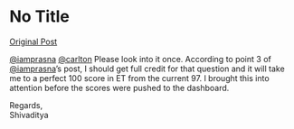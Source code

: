 # No Title

[Original Post](https://discourse.onlinedegree.iitm.ac.in/t/172707/14)

<p><a class="mention" href="/u/iamprasna">@iamprasna</a> <a class="mention" href="/u/carlton">@carlton</a> Please look into it once. According to point 3 of <a class="mention" href="/u/iamprasna">@iamprasna</a>’s post, I should get full credit for that question and it will take me to a perfect 100 score in ET from the current 97. I brought this into attention before the scores were pushed to the dashboard.</p>
<p>Regards,<br>
Shivaditya</p>